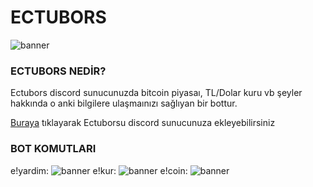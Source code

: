 # ECTUBORS
![banner](https://github.com/emre44orhan/ECTUBORS/blob/main/ectubors.png)
### ECTUBORS NEDİR?
Ectubors discord sunucunuzda bitcoin piyasaı, TL/Dolar kuru vb şeyler hakkında o anki bilgilere ulaşmaınızı sağlıyan bir bottur.
 
[Buraya](https://discord.com/api/oauth2/authorize?client_id=760534437652856833&permissions=0&scope=bot) tıklayarak Ectuborsu discord sunucunuza ekleyebilirsiniz

### BOT KOMUTLARI
e!yardim:
![banner](https://github.com/emre44orhan/ECTUBORS/blob/main/IMG_20210921_165916.jpg)
e!kur:
![banner](https://github.com/emre44orhan/ECTUBORS/blob/main/IMG_20210921_165903.jpg)
e!coin:
![banner](https://github.com/emre44orhan/ECTUBORS/blob/main/IMG_20210921_170028.jpg)

